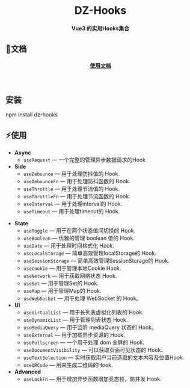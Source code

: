 <h1 align="center"><b>DZ-Hooks</b></h1>
<h4 align="center">Vue3 的实用Hooks集合</h4>

## 🏃文档
<h4 align="center">
  <a href="https://zjgeobigdata.github.io/dzHooks/">使用文档</a>
</h4>

<br>

## 安装
npm install dz-hooks

## ⚡使用

- **Async**
  - `useRequest` — 一个完整的管理异步数据请求的Hook
- **Side**
  - `useDebounce` — 用于处理防抖值的 Hook.
  - `useDebounceFn` — 用于处理防抖函数的 Hook.
  - `useThrottle` — 用于处理节流值的 Hook.
  - `useThrottleFn` — 用于处理节流函数的 Hook.
  - `useInterval` — 用于处理interval的 Hook.
  - `useTimeout` — 用于处理timeout的 Hook.
<!-- - **Browser** -->
- **State**
  - `useToggle` — 用于在两个状态值间切换的 Hook.
  - `useBoolean` — 优雅的管理 boolean 值的 Hook.
  - `useDate` — 用于处理时间格式化 Hook.
  - `useLocalStorage` — 简单高效管理localStorage的 Hook.
  - `useSessionStorage` — 简单高效管理SessionStorage的 Hook.
  - `useCookie` — 用于管理本地Cookie Hook.
  - `useNetwork` — 用于获取网络状态 Hook.
  - `useSet` — 用于管理Set的 Hook.
  - `useMap` — 用于管理Map的 Hook.
  - `useWebSocket` — 用于处理 WebSocket 的 Hook。
  <!-- - `useRouteQuery` — 用于获取url query值的 Hook. -->
- **UI**
  - `useVirtualList` — 用于长列表虚拟化列表的 Hook.
  - `useDynamicList` — 用于管理列表状态 Hook.
  - `useMediaQuery` — 用于监听 mediaQuery 状态的 Hook。
  - `useExternal` — 用于加载异步资源的 Hook.
  - `useFullscreen` — 一个用于处理 dom 全屏的 Hook.
  - `useDocumentVisibility` — 可以获取页面可见状态的 Hook.
  - `useTextSelection` — 实时获取用户当前选取的文本内容及位置Hook.
  - `useQRCode` — 用来生成二维码的Hook.
- **Advanced**
  - `useLockFn` — 用于增加异步函数增加竞态锁，防并发 Hook.